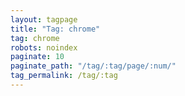 ```yaml
---
layout: tagpage
title: "Tag: chrome"
tag: chrome
robots: noindex
paginate: 10
paginate_path: "/tag/:tag/page/:num/"
tag_permalink: /tag/:tag
---
```

